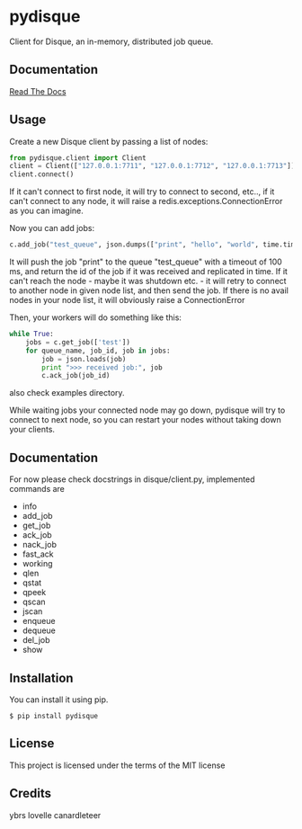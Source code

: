 pydisque
=========

Client for Disque, an in-memory, distributed job queue.

Documentation
-------------

[Read The Docs](http://pydisque.readthedocs.org/en/latest/)

Usage
-----

Create a new Disque client by passing a list of nodes:

```python
from pydisque.client import Client
client = Client(["127.0.0.1:7711", "127.0.0.1:7712", "127.0.0.1:7713"])
client.connect()
```

If it can't connect to first node, it will try to connect to second, etc.., if it can't connect to any node, it will raise a redis.exceptions.ConnectionError as you can imagine.

Now you can add jobs:

```python
c.add_job("test_queue", json.dumps(["print", "hello", "world", time.time()]), timeout=100)
```

It will push the job "print" to the queue "test_queue" with a timeout of 100
ms, and return the id of the job if it was received and replicated
in time. If it can't reach the node - maybe it was shutdown etc. - it will retry to connect to another node in given node list, and then send the job. If there is no avail nodes in your node list, it will obviously raise a ConnectionError

Then, your workers will do something like this:

```python
while True:
    jobs = c.get_job(['test'])
    for queue_name, job_id, job in jobs:
        job = json.loads(job)
        print ">>> received job:", job
        c.ack_job(job_id)
```

also check examples directory.

While waiting jobs your connected node may go down, pydisque will try to connect to next node, so you can restart your nodes without taking down your clients.

Documentation
------------
For now please check docstrings in disque/client.py, implemented commands are

- info
- add_job
- get_job
- ack_job
- nack_job
- fast_ack
- working
- qlen
- qstat
- qpeek
- qscan
- jscan
- enqueue
- dequeue
- del_job
- show

Installation
------------

You can install it using pip.

```
$ pip install pydisque
```

License
-----------
This project is licensed under the terms of the MIT license

Credits
-----------
ybrs
lovelle
canardleteer
